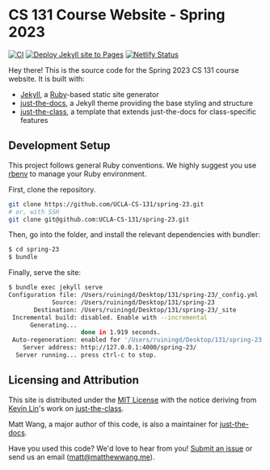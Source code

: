 # CS 131 Course Website - Spring 2023

[![CI](https://github.com/UCLA-CS-131/spring-23/actions/workflows/ci.yml/badge.svg)](https://github.com/UCLA-CS-131/spring-23/actions/workflows/ci.yml)
[![Deploy Jekyll site to Pages](https://github.com/UCLA-CS-131/spring-23/actions/workflows/pages.yml/badge.svg)](https://github.com/UCLA-CS-131/spring-23/actions/workflows/pages.yml)
[![Netlify Status](https://api.netlify.com/api/v1/badges/b7c71704-791f-4903-9ec4-30f011abae88/deploy-status)](https://app.netlify.com/sites/peaceful-horse-62944d/deploys)


Hey there! This is the source code for the Spring 2023 CS 131 course website. It is built with:

- [Jekyll](https://jekyllrb.com/), a [Ruby](https://www.ruby-lang.org/en/)-based static site generator
- [just-the-docs](https://just-the-docs.github.io/just-the-docs/), a Jekyll theme providing the base styling and structure
- [just-the-class](https://kevinl.info/just-the-class/), a template that extends just-the-docs for class-specific features

## Development Setup

This project follows general Ruby conventions. We highly suggest you use [rbenv](https://github.com/rbenv/rbenv) to manage your Ruby environment.

First, clone the repository.

```sh
git clone https://github.com/UCLA-CS-131/spring-23.git
# or, with SSH
git clone git@github.com:UCLA-CS-131/spring-23.git
```

Then, go into the folder, and install the relevant dependencies with bundler:

```sh
$ cd spring-23
$ bundle
```

Finally, serve the site:

```sh
$ bundle exec jekyll serve
Configuration file: /Users/ruiningd/Desktop/131/spring-23/_config.yml
            Source: /Users/ruiningd/Desktop/131/spring-23
       Destination: /Users/ruiningd/Desktop/131/spring-23/_site
 Incremental build: disabled. Enable with --incremental
      Generating... 
                    done in 1.919 seconds.
 Auto-regeneration: enabled for '/Users/ruiningd/Desktop/131/spring-23'
    Server address: http://127.0.0.1:4000/spring-23/
  Server running... press ctrl-c to stop.
```

## Licensing and Attribution

This site is distributed under the [MIT License](https://github.com/UCLA-CS-131/fall-22/blob/main/LICENSE) with the notice deriving from [Kevin Lin](https://kevinl.info/)'s work on [just-the-class](https://kevinl.info/just-the-class/).

Matt Wang, a major author of this code, is also a maintainer for [just-the-docs](https://github.com/just-the-docs/just-the-docs).

Have you used this code? We'd love to hear from you! [Submit an issue](https://github.com/UCLA-CS-131/fall-22/issues) or send us an email ([matt@matthewwang.me](mailto:matt@matthewwang.me)).
